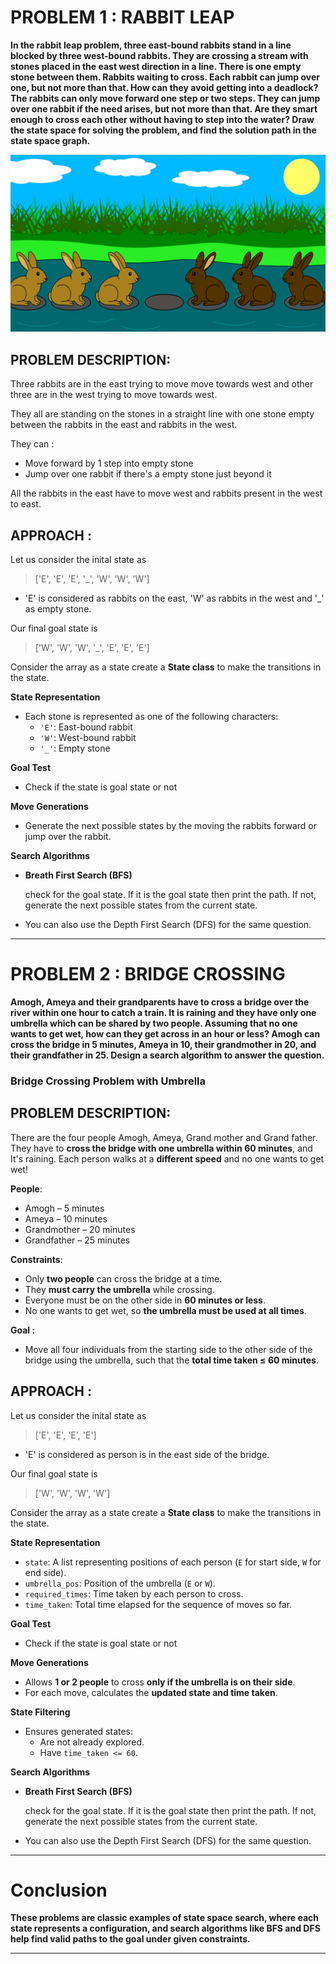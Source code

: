 # PROBLEM 1 : RABBIT LEAP

**In the rabbit leap problem, three east-bound rabbits stand in a line blocked by three west-bound rabbits. They are crossing a stream with stones placed in the east west direction in a line. There is one empty stone between them. 
 Rabbits waiting to cross. Each rabbit can jump over one, but not more than that. How can they avoid getting into a deadlock? 
 The rabbits can only move forward one step or two steps. They can jump over one rabbit if the need arises, but not more than that. Are they smart enough to cross each other without having to step into the water? Draw the state space for solving the problem, and find the solution path in the state space graph.**

![Rabbit leap image](rabbit_leap.png)


## PROBLEM DESCRIPTION:

Three rabbits are in the east trying to move move towards west and other three are in the west trying to move towards west.

They all are standing on the stones in a straight line with one stone empty between the rabbits in the east and rabbits in the west.

They can :
- Move forward  by 1 step into empty stone
- Jump over one rabbit if there's a empty stone just beyond it

All the rabbits in the east have to move west and rabbits present in the west to east.

## APPROACH :
Let us consider the inital state as 
> ['E', 'E', 'E', '_', 'W', 'W', 'W']

- 'E' is considered as rabbits on the east, 'W' as rabbits in the west and '_' as empty stone.

Our final goal state is
> ['W', 'W', 'W', '_', 'E', 'E', 'E']


Consider the array as a state
create a **State class**
to make the transitions in the state.

**State Representation**
- Each stone is represented as one of the following characters:
   - `'E'`: East-bound rabbit
   - `'W'`: West-bound rabbit
   - `'_'`: Empty stone

**Goal Test**
- Check if the state is goal state or not

**Move Generations**
- Generate the next possible states by the moving the rabbits forward or jump over the rabbit.

**Search Algorithms**
- **Breath First Search (BFS)**
    
    check for the goal state. If it is the goal state then print the path.
    If not, generate the next possible states from the current state.

 - You can also use the Depth First Search (DFS) for the same question.

---


# PROBLEM 2 : BRIDGE CROSSING

**Amogh, Ameya and their grandparents have to cross a bridge over the river within one hour to catch a train. It is raining and they have only one umbrella which can be shared by two people. Assuming that no one wants to get wet, how can they get across in an hour or less? Amogh can cross the bridge in 5 minutes, Ameya in 10, their grandmother in 20, and their grandfather in 25. Design a search algorithm to answer the question.**


### Bridge Crossing Problem with Umbrella 
## PROBLEM DESCRIPTION:

There are the four people Amogh, Ameya, Grand mother and Grand father. They have to **cross the bridge with one umbrella within 60 minutes**, and It's raining. Each person walks at a **different speed** and no one wants to get wet!

**People**:  
  - Amogh – 5 minutes  
  - Ameya – 10 minutes  
  - Grandmother – 20 minutes  
  - Grandfather – 25 minutes 

**Constraints**:
  - Only **two people** can cross the bridge at a time.
  - They **must carry the umbrella** while crossing.
  - Everyone must be on the other side in **60 minutes or less**.
  - No one wants to get wet, so **the umbrella must be used at all times**.

**Goal :**
- Move all four individuals from the starting side to the other side of the bridge using the umbrella, such that the **total time taken ≤ 60 minutes**.

## APPROACH :
Let us consider the inital state as 
> ['E', 'E', 'E', 'E']

- 'E' is considered as person is in the east side of the bridge.

Our final goal state is
> ['W', 'W', 'W', 'W']


Consider the array as a state
create a **State class**
to make the transitions in the state.

**State Representation**
- `state`: A list representing positions of each person (`E` for start side, `W` for end side).
- `umbrella_pos`: Position of the umbrella (`E` or `W`).
- `required_times`: Time taken by each person to cross.
- `time_taken`: Total time elapsed for the sequence of moves so far.

**Goal Test**
- Check if the state is goal state or not

**Move Generations**
- Allows **1 or 2 people** to cross **only if the umbrella is on their side**.
- For each move, calculates the **updated state and time taken**.

**State Filtering**
- Ensures generated states:
  - Are not already explored.
  - Have `time_taken <= 60`.

**Search Algorithms**
- **Breath First Search (BFS)**
    
    check for the goal state. If it is the goal state then print the path.
    If not, generate the next possible states from the current state.

 - You can also use the Depth First Search (DFS) for the same question.

---


# Conclusion
**These problems are classic examples of state space search, where each state represents a configuration, and search algorithms like BFS and DFS help find valid paths to the goal under given constraints.**

---